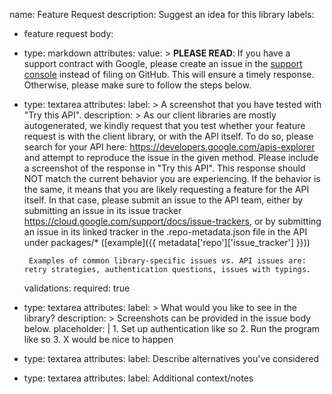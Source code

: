 name: Feature Request
description: Suggest an idea for this library
labels:
  - feature request
body:
  - type: markdown
    attributes:
      value: >
        **PLEASE READ**: If you have a support contract with Google, please
        create an issue in the [support
        console](https://cloud.google.com/support/) instead of filing on GitHub.
        This will ensure a timely response. Otherwise, please make sure to
        follow the steps below.
  - type: textarea
    attributes:
      label: >
        A screenshot that you have tested with "Try this API".
      description: > 
        As our client libraries are mostly autogenerated, we kindly request
        that you test whether your feature request is with the client library, or with the
        API itself. To do so, please search for your API
        here: https://developers.google.com/apis-explorer and attempt to
        reproduce the issue in the given method. Please include a screenshot of
        the response in "Try this API". This response should NOT match the current
        behavior you are experiencing. If the behavior is the same, it means
        that you are likely requesting a feature for the API itself. In that
        case, please submit an issue to the API team, either by submitting an
        issue in its issue tracker https://cloud.google.com/support/docs/issue-trackers, or by
        submitting an issue in its linked tracker in the .repo-metadata.json
        file in the API under packages/* ([example]({{ metadata['repo']['issue_tracker'] }}))

         Examples of common library-specific issues vs. API issues are: retry strategies, authentication questions, issues with typings. 
    validations:
      required: true
  - type: textarea
    attributes:
      label: >
        What would you like to see in the library?
      description: >
        Screenshots can be provided in the issue body below.
      placeholder: |
        1. Set up authentication like so
        2. Run the program like so
        3. X would be nice to happen

  - type: textarea
    attributes:
      label: Describe alternatives you've considered

  - type: textarea
    attributes:
      label: Additional context/notes